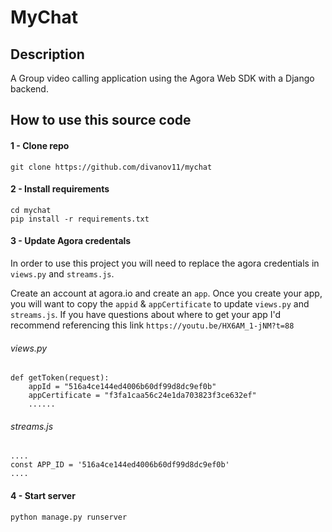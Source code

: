 # MyChat

## Description 
A Group video calling application using the Agora Web SDK with a Django backend.

##  How to use this source code

#### 1 - Clone repo
```
git clone https://github.com/divanov11/mychat
```

#### 2 - Install requirements
```
cd mychat
pip install -r requirements.txt
```

#### 3 - Update Agora credentals
In order to use this project you will need to replace the agora credentials in `views.py` and `streams.js`.

Create an account at agora.io and create an `app`. Once you create your app, you will want to copy the `appid` & `appCertificate` to update `views.py` and `streams.js`. If you have questions about where to get your app I'd recommend referencing this link `https://youtu.be/HX6AM_1-jNM?t=88`

###### views.py
```
def getToken(request):
    appId = "516a4ce144ed4006b60df99d8dc9ef0b"
    appCertificate = "f3fa1caa56c24e1da703823f3ce632ef"
    ......
```

###### streams.js
```
....
const APP_ID = '516a4ce144ed4006b60df99d8dc9ef0b'
....
```


#### 4 - Start server
```
python manage.py runserver
```


